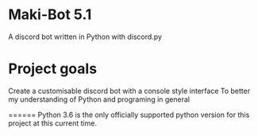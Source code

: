 # Maki-Bot 5.1
A discord bot written in Python with discord.py

# Project goals

Create a customisable discord bot with a console style interface
To better my understanding of Python and programing in general


======
Python 3.6 is the only officially supported python version for this project at this current time.

